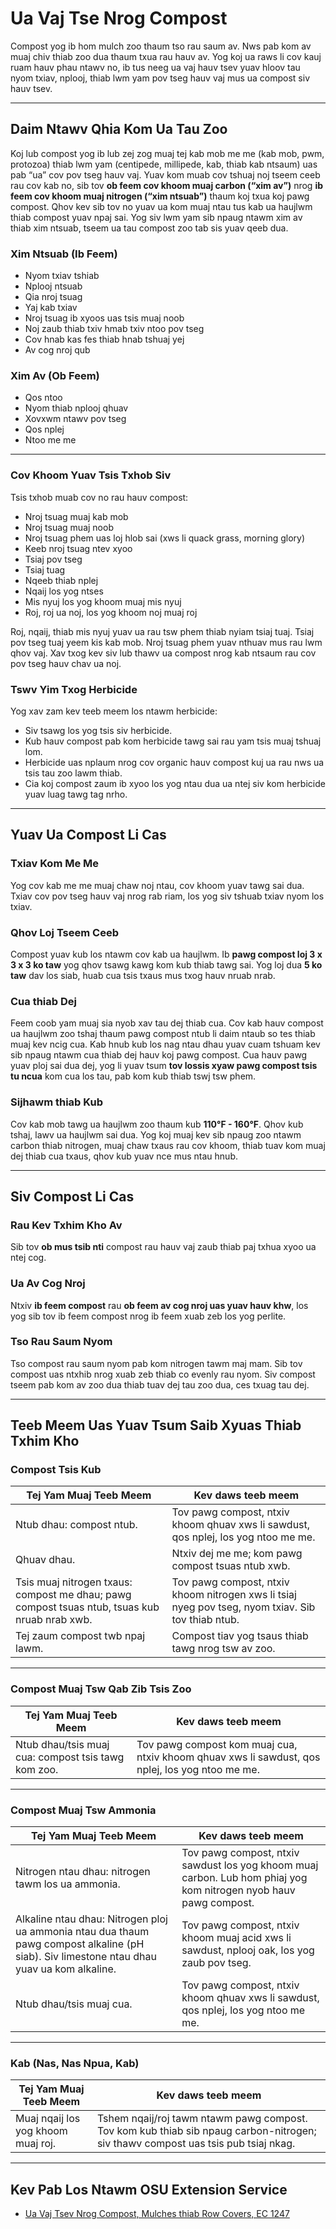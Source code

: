# Ua Vaj Tse Nrog Compost

Compost yog ib hom mulch zoo thaum tso rau saum av. Nws pab kom av muaj chiv thiab zoo dua thaum txua rau hauv av. Yog koj ua raws li cov kauj ruam hauv phau ntawv no, ib tus neeg ua vaj hauv tsev yuav hloov tau nyom txiav, nplooj, thiab lwm yam pov tseg hauv vaj mus ua compost siv hauv tsev.

---

## Daim Ntawv Qhia Kom Ua Tau Zoo

Koj lub compost yog ib lub zej zog muaj tej kab mob me me (kab mob, pwm, protozoa) thiab lwm yam (centipede, millipede, kab, thiab kab ntsaum) uas pab “ua” cov pov tseg hauv vaj. Yuav kom muab cov tshuaj noj tseem ceeb rau cov kab no, sib tov **ob feem cov khoom muaj carbon (“xim av”)** nrog **ib feem cov khoom muaj nitrogen (“xim ntsuab”)** thaum koj txua koj pawg compost. Qhov kev sib tov no yuav ua kom muaj ntau tus kab ua haujlwm thiab compost yuav npaj sai. Yog siv lwm yam sib npaug ntawm xim av thiab xim ntsuab, tseem ua tau compost zoo tab sis yuav qeeb dua.

### Xim Ntsuab (Ib Feem)

- Nyom txiav tshiab
- Nplooj ntsuab
- Qia nroj tsuag
- Yaj kab txiav
- Nroj tsuag ib xyoos uas tsis muaj noob
- Noj zaub thiab txiv hmab txiv ntoo pov tseg
- Cov hnab kas fes thiab hnab tshuaj yej
- Av cog nroj qub

### Xim Av (Ob Feem)

- Qos ntoo
- Nyom thiab nplooj qhuav
- Xovxwm ntawv pov tseg
- Qos nplej
- Ntoo me me

---

### Cov Khoom Yuav Tsis Txhob Siv

Tsis txhob muab cov no rau hauv compost:

- Nroj tsuag muaj kab mob
- Nroj tsuag muaj noob
- Nroj tsuag phem uas loj hlob sai (xws li quack grass, morning glory)
- Keeb nroj tsuag ntev xyoo
- Tsiaj pov tseg
- Tsiaj tuag
- Nqeeb thiab nplej
- Nqaij los yog ntses
- Mis nyuj los yog khoom muaj mis nyuj
- Roj, roj ua noj, los yog khoom noj muaj roj

Roj, nqaij, thiab mis nyuj yuav ua rau tsw phem thiab nyiam tsiaj tuaj. Tsiaj pov tseg tuaj yeem kis kab mob. Nroj tsuag phem yuav nthuav mus rau lwm qhov vaj. Xav txog kev siv lub thawv ua compost nrog kab ntsaum rau cov pov tseg hauv chav ua noj.

### Tswv Yim Txog Herbicide

Yog xav zam kev teeb meem los ntawm herbicide:

- Siv tsawg los yog tsis siv herbicide.
- Kub hauv compost pab kom herbicide tawg sai rau yam tsis muaj tshuaj lom.
- Herbicide uas nplaum nrog cov organic hauv compost kuj ua rau nws ua tsis tau zoo lawm thiab.
- Cia koj compost zaum ib xyoo los yog ntau dua ua ntej siv kom herbicide yuav luag tawg tag nrho.

---

## Yuav Ua Compost Li Cas

### Txiav Kom Me Me

Yog cov kab me me muaj chaw noj ntau, cov khoom yuav tawg sai dua. Txiav cov pov tseg hauv vaj nrog rab riam, los yog siv tshuab txiav nyom los txiav.

### Qhov Loj Tseem Ceeb

Compost yuav kub los ntawm cov kab ua haujlwm. Ib **pawg compost loj 3 x 3 x 3 ko taw** yog qhov tsawg kawg kom kub thiab tawg sai. Yog loj dua **5 ko taw** dav los siab, huab cua tsis txaus mus txog hauv nruab nrab.

### Cua thiab Dej

Feem coob yam muaj sia nyob xav tau dej thiab cua. Cov kab hauv compost ua haujlwm zoo tshaj thaum pawg compost ntub li daim ntaub so tes thiab muaj kev ncig cua. Kab hnub kub los nag ntau dhau yuav cuam tshuam kev sib npaug ntawm cua thiab dej hauv koj pawg compost. Cua hauv pawg yuav ploj sai dua dej, yog li yuav tsum **tov lossis xyaw pawg compost tsis tu ncua** kom cua los tau, pab kom kub thiab tswj tsw phem.

### Sijhawm thiab Kub

Cov kab mob tawg ua haujlwm zoo thaum kub **110°F - 160°F**. Qhov kub tshaj, lawv ua haujlwm sai dua. Yog koj muaj kev sib npaug zoo ntawm carbon thiab nitrogen, muaj chaw txaus rau cov khoom, thiab tuav kom muaj dej thiab cua txaus, qhov kub yuav nce mus ntau hnub.

---

## Siv Compost Li Cas

### Rau Kev Txhim Kho Av

Sib tov **ob mus tsib nti** compost rau hauv vaj zaub thiab paj txhua xyoo ua ntej cog.

### Ua Av Cog Nroj

Ntxiv **ib feem compost** rau **ob feem av cog nroj uas yuav hauv khw**, los yog sib tov ib feem compost nrog ib feem xuab zeb los yog perlite.

### Tso Rau Saum Nyom

Tso compost rau saum nyom pab kom nitrogen tawm maj mam. Sib tov compost uas ntxhib nrog xuab zeb thiab co evenly rau nyom. Siv compost tseem pab kom av zoo dua thiab tuav dej tau zoo dua, ces txuag tau dej.

---

## Teeb Meem Uas Yuav Tsum Saib Xyuas Thiab Txhim Kho

### Compost Tsis Kub

| **Tej Yam Muaj Teeb Meem**                  | **Kev daws teeb meem**                                                                 |
|---------------------------------------------|----------------------------------------------------------------------------------------|
| Ntub dhau: compost ntub.                    | Tov pawg compost, ntxiv khoom qhuav xws li sawdust, qos nplej, los yog ntoo me me.      |
| Qhuav dhau.                                 | Ntxiv dej me me; kom pawg compost tsuas ntub xwb.                                      |
| Tsis muaj nitrogen txaus: compost me dhau; pawg compost tsuas ntub, tsuas kub nruab nrab xwb. | Tov pawg compost, ntxiv khoom nitrogen xws li tsiaj nyeg pov tseg, nyom txiav. Sib tov thiab ntub. |
| Tej zaum compost twb npaj lawm.             | Compost tiav yog tsaus thiab tawg nrog tsw av zoo.                                      |

---

### Compost Muaj Tsw Qab Zib Tsis Zoo

| **Tej Yam Muaj Teeb Meem**                  | **Kev daws teeb meem**                                                                 |
|---------------------------------------------|----------------------------------------------------------------------------------------|
| Ntub dhau/tsis muaj cua: compost tsis tawg kom zoo. | Tov pawg compost kom muaj cua, ntxiv khoom qhuav xws li sawdust, qos nplej, los yog ntoo me me.  |

---

### Compost Muaj Tsw Ammonia

| **Tej Yam Muaj Teeb Meem**                  | **Kev daws teeb meem**                                                                 |
|---------------------------------------------|----------------------------------------------------------------------------------------|
| Nitrogen ntau dhau: nitrogen tawm los ua ammonia. | Tov pawg compost, ntxiv sawdust los yog khoom muaj carbon. Lub hom phiaj yog kom nitrogen nyob hauv pawg compost. |
| Alkaline ntau dhau: Nitrogen ploj ua ammonia ntau dua thaum pawg compost alkaline (pH siab). Siv limestone ntau dhau yuav ua kom alkaline. | Tov pawg compost, ntxiv khoom muaj acid xws li sawdust, nplooj oak, los yog zaub pov tseg. |
| Ntub dhau/tsis muaj cua.                    | Tov pawg compost, ntxiv khoom qhuav xws li sawdust, qos nplej, los yog ntoo me me.      |

---

### Kab (Nas, Nas Npua, Kab)

| **Tej Yam Muaj Teeb Meem**                  | **Kev daws teeb meem**                                                                 |
|---------------------------------------------|----------------------------------------------------------------------------------------|
| Muaj nqaij los yog khoom muaj roj.          | Tshem nqaij/roj tawm ntawm pawg compost. Tov kom kub thiab sib npaug carbon-nitrogen; siv thawv compost uas tsis pub tsiaj nkag. |

---

## Kev Pab Los Ntawm OSU Extension Service

- [Ua Vaj Tsev Nrog Compost, Mulches thiab Row Covers, EC 1247](https://catalog.extension.oregonstate.edu)
